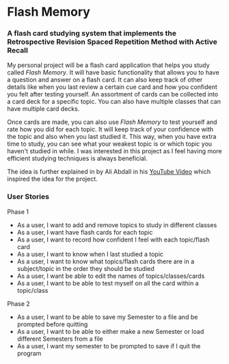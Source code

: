 # Flash Memory

### A flash card studying system that implements the Retrospective Revision Spaced Repetition Method with Active Recall

My personal project will be a flash card application that helps you study called *Flash Memory*. It will have basic functionality that allows you to have a question and answer on a flash card. It can also keep track of other details like when you last review a certain cue card and how you confident you felt after testing yourself. An assortment of cards can be collected into a card deck for a specific topic. You can also have multiple classes that can have multiple card decks.

Once cards are made, you can also use *Flash Memory* to test yourself and rate how you did for each topic. It will keep track of your confidence with the topic and also when you last studied it. This way, when you have extra time to study, you can see what your weakest topic is or which topic you haven't studied in while. I was interested in this project as I feel having more efficient studying techniques is always beneficial.

The idea is further explained in by Ali Abdall in his [YouTube Video](https://www.youtube.com/watch?v=b7o09a7t4RA) which inspired the idea for the project.

### User Stories
Phase 1
- As a user, I want to add and remove topics to study in different classes
- As a user, I want have flash cards for each topic
- As a user, I want to record how confident I feel with each topic/flash card
- As a user, I want to know when I last studied a topic
- As a user, I want to know what topics/flash cards there are in a subject/topic in the order they should be studied
- As a user, I want be able to edit the names of topics/classes/cards
- As a user, I want to be able to test myself on all the card within a topic/class

Phase 2
- As a user, I want to be able to save my Semester to a file and be prompted before quitting
- As a user, I want to be able to either make a new Semester or load different Semesters from a file
- As a user, I want my semester to be prompted to save if I quit the program
